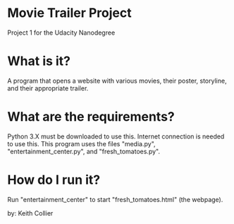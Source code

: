 # Movie Trailer Project
Project 1 for the Udacity Nanodegree
# What is it?
A program that opens a website with various movies, their poster, storyline, and their appropriate trailer.
# What are the requirements?
Python 3.X must be downloaded to use this. Internet connection is needed to use this. This program uses the files "media.py", "entertainment_center.py", and "fresh_tomatoes.py".
# How do I run it?
Run "entertainment_center" to start "fresh_tomatoes.html" (the webpage).

by: Keith Collier
